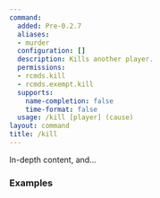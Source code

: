```yaml
---
command:
  added: Pre-0.2.7
  aliases:
  - murder
  configuration: []
  description: Kills another player.
  permissions:
  - rcmds.kill
  - rcmds.exempt.kill
  supports:
    name-completion: false
    time-format: false
  usage: /kill [player] (cause)
layout: command
title: /kill
---
```


In-depth content, and...

### Examples

